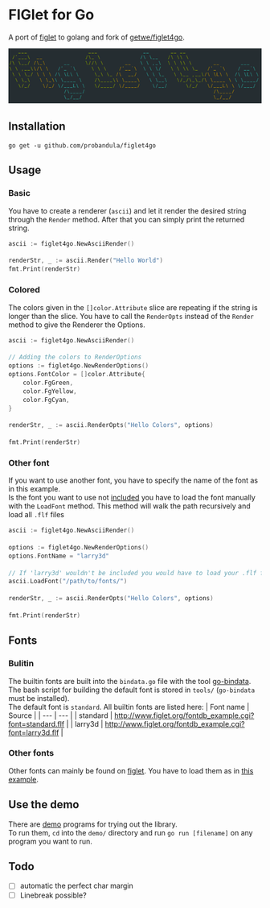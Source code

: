 # FIGlet for Go

A port of [figlet](http://www.figlet.org/) to golang and fork of [getwe/figlet4go](https://github.com/getwe/figlet4go).

![screenshot](./screenshot/figlet4go.png)

## Installation

```
go get -u github.com/probandula/figlet4go
```

## Usage

### Basic
You have to create a renderer (`ascii`) and let it render the desired string through the `Render` method. After that you can simply print the returned string.
```go
ascii := figlet4go.NewAsciiRender()

renderStr, _ := ascii.Render("Hello World")
fmt.Print(renderStr)
```

### Colored
The colors given in the `[]color.Attribute` slice are repeating if the string is longer than the slice. You have to call the `RenderOpts` instead of the `Render` method to give the Renderer the Options.
```go
ascii := figlet4go.NewAsciiRender()

// Adding the colors to RenderOptions
options := figlet4go.NewRenderOptions()
options.FontColor = []color.Attribute{
	color.FgGreen,
	color.FgYellow,
	color.FgCyan,
}

renderStr, _ := ascii.RenderOpts("Hello Colors", options)

fmt.Print(renderStr)
```

### Other font
If you want to use another font, you have to specify the name of the font as in this example.  
Is the font you want to use not [included](#builtin) you have to load the font manually with the `LoadFont` method. This method will walk the path recursively and load all `.flf` files
```go
ascii := figlet4go.NewAsciiRender()

options := figlet4go.NewRenderOptions()
options.FontName = "larry3d"

// If 'larry3d' wouldn't be included you would have to load your .flf files like that:
ascii.LoadFont("/path/to/fonts/")

renderStr, _ := ascii.RenderOpts("Hello Colors", options)

fmt.Print(renderStr)
```

## Fonts

### Bulitin
The builtin fonts are built into the `bindata.go` file with the tool [go-bindata](https://github.com/jteeuwen/go-bindata).  
The bash script for building the default font is stored in `tools/` (`go-bindata` must be installed).  
The default font is `standard`. All builtin fonts are listed here:
| Font name | Source |
| --- | --- |
| standard | http://www.figlet.org/fontdb_example.cgi?font=standard.flf |
| larry3d | http://www.figlet.org/fontdb_example.cgi?font=larry3d.flf |

### Other fonts
Other fonts can mainly be found on [figlet](http://www.figlet.org). You have to load them as in [this example](#other-fonts).


## Use the demo
There are [demo](https://github.com/probandula/figlet4go/blob/master/demo) programs for trying out the library.  
To run them, `cd` into the `demo/` directory and run `go run [filename]` on any program you want to run.

## Todo
- [ ] automatic the perfect char margin
- [ ] Linebreak possible?